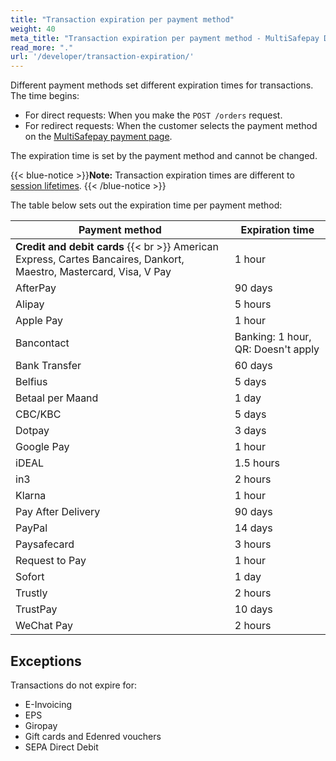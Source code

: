 ```yaml
---
title: "Transaction expiration per payment method"
weight: 40
meta_title: "Transaction expiration per payment method - MultiSafepay Docs"
read_more: "."
url: '/developer/transaction-expiration/'
---
```

Different payment methods set different expiration times for transactions. The time begins:

- For direct requests: When you make the `POST /orders` request.
- For redirect requests: When the customer selects the payment method on the [MultiSafepay payment page](/payment-pages/). 

The expiration time is set by the payment method and cannot be changed.

{{< blue-notice >}}**Note:** Transaction expiration times are different to [session lifetimes](/api/#adjust-session-lifetimes). {{< /blue-notice >}}

The table below sets out the expiration time per payment method:

| Payment method | Expiration time |
|---|---|
| **Credit and debit cards** {{< br >}} American Express, Cartes Bancaires, Dankort, Maestro, Mastercard, Visa, V Pay | 1 hour |
| AfterPay | 90 days |
| Alipay | 5 hours |
| Apple Pay | 1 hour |
| Bancontact | Banking: 1 hour, QR: Doesn't apply |
| Bank Transfer | 60 days |
| Belfius | 5 days |
| Betaal per Maand | 1 day |
| CBC/KBC | 5 days |
| Dotpay | 3 days |
| Google Pay | 1 hour |
| iDEAL | 1.5 hours |
| in3 | 2 hours |
| Klarna | 1 hour |
| Pay After Delivery | 90 days |
| PayPal | 14 days |
| Paysafecard | 3 hours |
| Request to Pay | 1 hour |
| Sofort | 1 day |
| Trustly | 2 hours |
| TrustPay | 10 days |
| WeChat Pay| 2 hours |

## Exceptions

Transactions do not expire for:

- E-Invoicing
- EPS 
- Giropay 
- Gift cards and Edenred vouchers
- SEPA Direct Debit